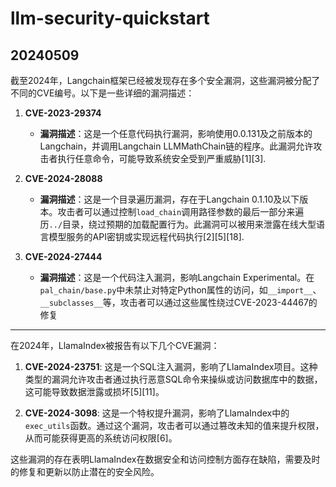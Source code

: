 # llm-security-quickstart
## 20240509
截至2024年，Langchain框架已经被发现存在多个安全漏洞，这些漏洞被分配了不同的CVE编号。以下是一些详细的漏洞描述：

1. **CVE-2023-29374**
   - **漏洞描述**：这是一个任意代码执行漏洞，影响使用0.0.131及之前版本的Langchain，并调用Langchain LLMMathChain链的程序。此漏洞允许攻击者执行任意命令，可能导致系统安全受到严重威胁[1][3].

2. **CVE-2024-28088**
   - **漏洞描述**：这是一个目录遍历漏洞，存在于Langchain 0.1.10及以下版本。攻击者可以通过控制`load_chain`调用路径参数的最后一部分来遍历`../`目录，绕过预期的加载配置行为。此漏洞可以被用来泄露在线大型语言模型服务的API密钥或实现远程代码执行[2][5][18].

3. **CVE-2024-27444**
   - **漏洞描述**：这是一个代码注入漏洞，影响Langchain Experimental。在`pal_chain/base.py`中未禁止对特定Python属性的访问，如`__import__`、`__subclasses__`等，攻击者可以通过这些属性绕过CVE-2023-44467的修复



---------

在2024年，LlamaIndex被报告有以下几个CVE漏洞：

1. **CVE-2024-23751**: 这是一个SQL注入漏洞，影响了LlamaIndex项目。这种类型的漏洞允许攻击者通过执行恶意SQL命令来操纵或访问数据库中的数据，这可能导致数据泄露或损坏[5][11]。

2. **CVE-2024-3098**: 这是一个特权提升漏洞，影响了LlamaIndex中的`exec_utils`函数。通过这个漏洞，攻击者可以通过篡改未知的值来提升权限，从而可能获得更高的系统访问权限[6]。

这些漏洞的存在表明LlamaIndex在数据安全和访问控制方面存在缺陷，需要及时的修复和更新以防止潜在的安全风险。


